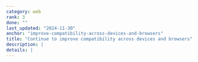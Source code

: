 ```yaml
---
category: web
rank: 3
done: ""
last_updated: "2024-11-30"
anchor: "improve-compatibility-across-devices-and-browsers"
title: "Continue to improve compatibility across devices and browsers"
description: |
details: |
---
```

